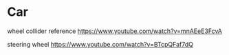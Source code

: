 # Car
wheel collider reference https://www.youtube.com/watch?v=mnAEeE3FcvA

steering wheel https://www.youtube.com/watch?v=BTcpQFaf7dQ
